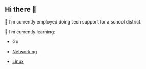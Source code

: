 ## Hi there 👋

🔭 I’m currently employed doing tech support for a school district. 

🌱 I’m currently learning: 
- Go

- [Networking](https://github.com/bobgtm/Notes-Repo/tree/aaa2d1374fb9300e75527d0b1977371d436ff0ca/career/networks/network%2B)

- [Linux](https://github.com/bobgtm/Notes-Repo/blob/main/LinuxStudyGuide.adoc)
<!--
**bobgtm/bobgtm** is a ✨ _special_ ✨ repository because its `README.md` (this file) appears on your GitHub profile.

Here are some ideas to get you started:


- 🌱 I’m currently learning ...
- 👯 I’m looking to collaborate on ...
- 🤔 I’m looking for help with ...
- 💬 Ask me about ...
- 📫 How to reach me: ...
- 😄 Pronouns: ...
- ⚡ Fun fact: ...
-->
